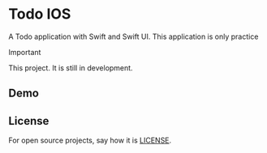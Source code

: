 # Todo IOS

A Todo application with Swift and Swift UI. This application is only practice

> [!IMPORTANT]
> This project. It is still in development.

## Demo

## License
For open source projects, say how it is [LICENSE](./LICENSE).
